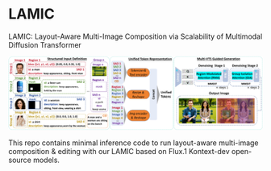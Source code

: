 # LAMIC
LAMIC: Layout-Aware Multi-Image Composition via Scalability of Multimodal Diffusion Transformer

![framework](assets/framework.jpg)

This repo contains minimal inference code to run layout-aware multi-image composition & editing with our LAMIC based on Flux.1 Kontext-dev open-source models.

